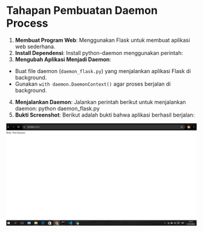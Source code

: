 # Tahapan Pembuatan Daemon Process

1. **Membuat Program Web**: Menggunakan Flask untuk membuat aplikasi web sederhana.
2. **Install Dependensi**: Install python-daemon menggunakan perintah:
3. **Mengubah Aplikasi Menjadi Daemon**: 
- Buat file daemon (`daemon_flask.py`) yang menjalankan aplikasi Flask di background.
- Gunakan `with daemon.DaemonContext()` agar proses berjalan di background.
4. **Menjalankan Daemon**:
Jalankan perintah berikut untuk menjalankan daemon:
python daemon_flask.py
5. **Bukti Screenshot**:
Berikut adalah bukti bahwa aplikasi berhasil berjalan:

![Screenshot Aplikasi Berjalan](screenshots/screenshot_app_running.png)
